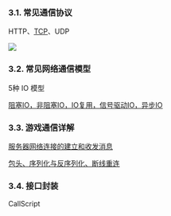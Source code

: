 ### 3.1. 常见通信协议
HTTP、[<u>TCP</u>](https://thoughts.teambition.com/workspaces/5ef1a751f60ea9001bd606cc/docs/600fba7412d5ba0001483e6e)、UDP

![](https://cdn.nlark.com/yuque/0/2024/png/43288467/1712656345388-e976f360-83aa-4995-bec7-e5c8edc9a390.png)

### 3.2. 常见网络通信模型
5种 IO 模型

[<u>阻塞IO，非阻塞IO，IO复用，信号驱动IO，异步IO</u>](https://thoughts.teambition.com/workspaces/5ef1a751f60ea9001bd606cc/docs/600fc5cd12d5ba000148d58c)

### 3.3. 游戏通信详解
[<u>服务器网络连接的建立和收发消息</u>](https://thoughts.teambition.com/workspaces/5ef1a751f60ea9001bd606cc/docs/6010d218eaa11900017fcb0e)

[<u>包头、序列化与反序列化、断线重连</u>](https://thoughts.teambition.com/workspaces/5ef1a751f60ea9001bd606cc/docs/5f2a584ae6eed500012bc213)

### 3.4. 接口封装
CallScript


